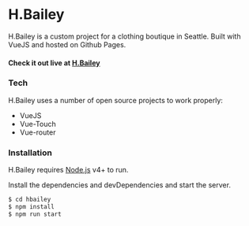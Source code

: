 # H.Bailey

H.Bailey is a custom project for a clothing boutique in Seattle. Built with VueJS and hosted on Github Pages. 

#### Check it out live at [H.Bailey](https://hbailey.boutique)

### Tech

H.Bailey uses a number of open source projects to work properly:

* VueJS
* Vue-Touch
* Vue-router

### Installation

H.Bailey requires [Node.js](https://nodejs.org/) v4+ to run.

Install the dependencies and devDependencies and start the server.

```sh
$ cd hbailey
$ npm install
$ npm run start
```


